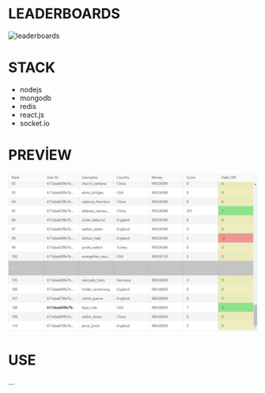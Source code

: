 # LEADERBOARDS

![leaderboards](https://user-images.githubusercontent.com/52455330/139071980-91302a8a-37b1-4196-803e-f91b1de2ee5b.gif)

# STACK
- nodejs
- mongodb
- redis
- react.js
- socket.io

# PREVİEW
<img src="screenshot.png" />

# USE
...